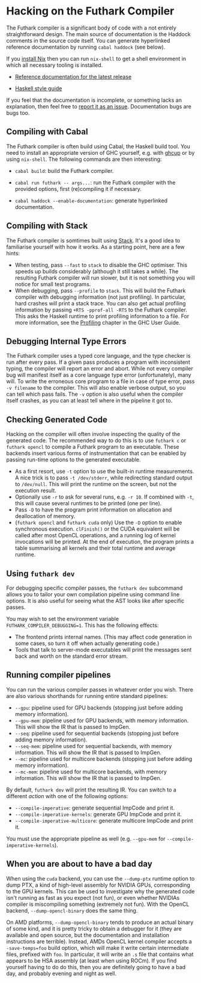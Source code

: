 # Hacking on the Futhark Compiler

The Futhark compiler is a significant body of code with a not entirely
straightforward design. The main source of documentation is the
Haddock comments in the source code itself. You can generate
hyperlinked reference documentation by running `cabal haddock` (see
below).

If you [install Nix](https://nixos.org/download.html#download-nix)
then you can run `nix-shell` to get a shell environment in which all
necessary tooling is installed.

* [Reference documentation for the latest
  release](http://hackage.haskell.org/package/futhark)

* [Haskell style guide](STYLE.md)

If you feel that the documentation is incomplete, or something lacks
an explanation, then feel free to [report it as an
issue](https://github.com/diku-dk/futhark/issues). Documentation bugs
are bugs too.

## Compiling with Cabal

The Futhark compiler is often build using Cabal, the Haskell build
tool.  You need to install an appropriate version of GHC yourself,
e.g. with [ghcup](https://www.haskell.org/ghcup/) or by using
`nix-shell`.  The following commands are then interesting:

* `cabal build`: build the Futhark compiler.

* `cabal run futhark -- args...`: run the Futhark compiler with the
  provided options, first (re)compiling it if necessary.

* `cabal haddock --enable-documentation`: generate hyperlinked documentation.

## Compiling with Stack

The Futhark compiler is somtimes built using
[Stack](https://docs.haskellstack.org/en/stable/README/). It's a good
idea to familiarise yourself with how it works. As a starting point,
here are a few hints:

-   When testing, pass `--fast` to `stack` to disable the GHC
    optimiser. This speeds up builds considerably (although it still
    takes a while). The resulting Futhark compiler will run slower,
    but it is not something you will notice for small test programs.
-   When debugging, pass `--profile` to `stack`. This will build the
    Futhark compiler with debugging information (not just profiling).
    In particular, hard crashes will print a stack trace. You can also
    get actual profiling information by passing `+RTS -pprof-all -RTS`
    to the Futhark compiler. This asks the Haskell runtime to print
    profiling information to a file. For more information, see the
    [Profiling](https://downloads.haskell.org/~ghc/latest/docs/html/users_guide/profiling.html)
    chapter in the GHC User Guide.

## Debugging Internal Type Errors

The Futhark compiler uses a typed core language, and the type checker is
run after every pass. If a given pass produces a program with
inconsistent typing, the compiler will report an error and abort. While
not every compiler bug will manifest itself as a core language type
error (unfortunately), many will. To write the erroneous core program to
a file in case of type error, pass `-v filename` to the compiler. This
will also enable verbose output, so you can tell which pass fails. The
`-v` option is also useful when the compiler itself crashes, as you can
at least tell where in the pipeline it got to.

## Checking Generated Code

Hacking on the compiler will often involve inspecting the quality of
the generated code. The recommended way to do this is to use
`futhark c` or `futhark opencl` to compile a Futhark program to an
executable. These backends insert various forms of instrumentation
that can be enabled by passing run-time options to the generated
executable.

-   As a first resort, use `-t` option to use the built-in runtime
    measurements. A nice trick is to pass `-t /dev/stderr`, while
    redirecting standard output to `/dev/null`. This will print the
    runtime on the screen, but not the execution result.
-   Optionally use `-r` to ask for several runs, e.g. `-r 10`. If
    combined with `-t`, this will cause several runtimes to be printed
    (one per line).
-   Pass `-D` to have the program print information on allocation and
    deallocation of memory.
-   (`futhark opencl` and `futhark cuda` only) Use the `-D` option to
    enable synchronous execution. `clFinish()` or the CUDA equivalent
    will be called after most OpenCL operations, and a running log of
    kernel invocations will be printed. At the end of execution, the
    program prints a table summarising all kernels and their total
    runtime and average runtime.

## Using `futhark dev`

For debugging specific compiler passes, the `futhark dev` subcommand
allows you to tailor your own compilation pipeline using command line
options. It is also useful for seeing what the AST looks like after
specific passes.

You may wish to set the environment variable
`FUTHARK_COMPILER_DEBUGGING=1`. This has the following effects:
-   The frontend prints internal names. (This may affect code
    generation in some cases, so turn it off when actually
    generating code.)
-   Tools that talk to server-mode executables will print the messages
    sent back and worth on the standard error stream.

## Running compiler pipelines

You can run the various compiler passes in whatever order you wish.
There are also various shorthands for running entire standard pipelines:

- `--gpu`: pipeline used for GPU backends (stopping just before adding
  memory information).
- `--gpu-mem`: pipeline used for GPU backends, with memory
  information. This will show the IR that is passed to ImpGen.
- `--seq`: pipeline used for sequential backends (stopping just before
  adding memory information).
- `--seq-mem`: pipeline used for sequential backends, with memory
  information. This will show the IR that is passed to ImpGen.
- `--mc`: pipeline used for multicore backends (stopping just before
  adding memory information).
- `--mc-mem`: pipeline used for multicore backends, with memory
  information. This will show the IR that is passed to ImpGen.

By default, `futhark dev` will print the resulting IR. You can switch to
a different *action* with one of the following options:

- `--compile-imperative`: generate sequential ImpCode and print it.
- `--compile-imperative-kernels`: generate GPU ImpCode and print it.
- `--compile-imperative-multicore`: generate multicore ImpCode and
  print it.

You must use the appropriate pipeline as well (e.g. `--gpu-mem` for
`--compile-imperative-kernels`).

## When you are about to have a bad day

When using the `cuda` backend, you can use the `--dump-ptx` runtime
option to dump PTX, a kind of high-level assembly for NVIDIA GPUs,
corresponding to the GPU kernels. This can be used to investigate why
the generated code isn\'t running as fast as you expect (not fun), or
even whether NVIDIAs compiler is miscompiling something (extremely not
fun). With the OpenCL backend, `--dump-opencl-binary` does the same
thing.

On AMD platforms, `--dump-opencl-binary` tends to produce an actual
binary of some kind, and it is pretty tricky to obtain a debugger for it
(they are available and open source, but the documentation and
installation instructions are terrible). Instead, AMDs OpenCL kernel
compiler accepts a `-save-temps=foo` build option, which will make it
write certain intermediate files, prefixed with `foo`. In particular, it
will write an `.s` file that contains what appears to be HSA assembly
(at least when using ROCm). If you find yourself having to do do this,
then you are definitely going to have a bad day, and probably evening
and night as well.
